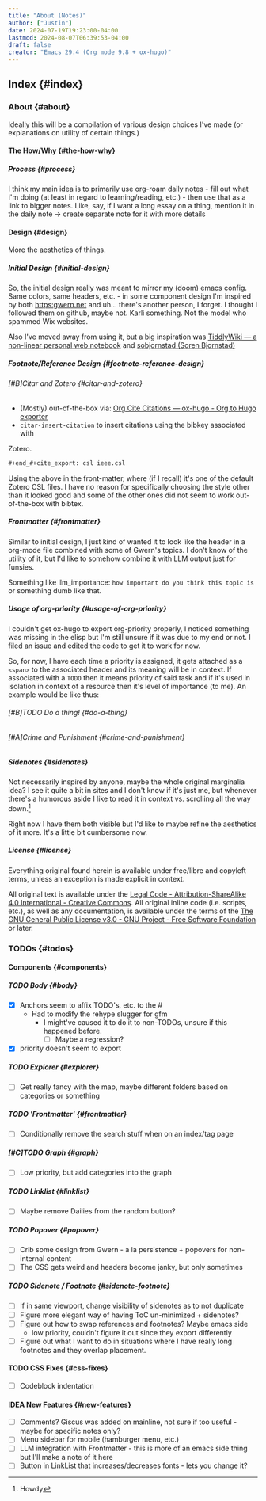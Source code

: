 ```yaml
---
title: "About (Notes)"
author: ["Justin"]
date: 2024-07-19T19:23:00-04:00
lastmod: 2024-08-07T06:39:53-04:00
draft: false
creator: "Emacs 29.4 (Org mode 9.8 + ox-hugo)"
---
```


<div class="outline-1 jvc">

## Index {#index}

<div class="outline-2 jvc">

### About {#about}

Ideally this will be a compilation of various design choices I've made (or
explanations on utility of certain things.)

<div class="outline-3 jvc">

#### The How/Why {#the-how-why}

<div class="outline-4 jvc">

##### Process {#process}

I think my main idea is to primarily use org-roam daily notes - fill out what
I'm doing (at least in regard to learning/reading, etc.) - then use that as a
link to bigger notes. Like, say, if I want a long essay on a thing, mention it
in the daily note -&gt; create separate note for it with more details

</div>

</div>

<div class="outline-3 jvc">

#### Design {#design}

More the aesthetics of things.

<div class="outline-4 jvc">

##### Initial Design {#initial-design}

So, the initial design really was meant to mirror my (doom) emacs config. Same
colors, same headers, etc. - in some component design I'm inspired by both
<https:gwern.net> and uh... there's another person, I forget. I thought I followed
them on github, maybe not. Karli something. Not the model who spammed Wix
websites.

Also I've moved away from using it, but a big inspiration was [TiddlyWiki — a
non-linear personal web notebook](https://tiddlywiki.com) and [sobjornstad (Soren Bjornstad)](https://github.com/sobjornstad)

</div>

<div class="outline-4 jvc">

##### Footnote/Reference Design {#footnote-reference-design}

<div class="outline-5 jvc">

###### <span class="org-priority priority-B">[#B]</span>Citar and Zotero {#citar-and-zotero}

-   (Mostly) out-of-the-box via: [Org Cite Citations — ox-hugo - Org to Hugo exporter](https://ox-hugo.scripter.co/doc/org-cite-citations/)
-   `citar-insert-citation` to insert citations using the bibkey associated with

Zotero.

```org
#+end_#+cite_export: csl ieee.csl
```

Using the above in the front-matter, where (if I recall) it's one of the default Zotero CSL
files. I have no reason for specifically choosing the style other than it
looked good and some of the other ones did not seem to work out-of-the-box with bibtex.

</div>

</div>

<div class="outline-4 jvc">

##### Frontmatter {#frontmatter}

Similar to initial design, I just kind of wanted it to look like the header in a
org-mode file combined with some of Gwern's topics. I don't know of the utility
of it, but I'd like to somehow combine it with LLM output just for funsies.

Something like llm_importance: `how important do you think this topic is` or
something dumb like that.

</div>

<div class="outline-4 jvc">

##### Usage of org-priority {#usage-of-org-priority}

I couldn't get ox-hugo to export org-priority properly, I noticed something was
missing in the elisp but I'm still unsure if it was due to my end or not. I
filed an issue and edited the code to get it to work for now.

So, for now, I have each time a priority is assigned, it gets attached as a
`<span>` to the associated header and its meaning will be in context. If
associated with a `TODO` then it means priority of said task and if it's used in
isolation in context of a resource then it's level of importance (to me). An
example would be like thus:

<div class="outline-5 jvc">

###### <span class="org-priority priority-B">[#B]</span><span class="org-todo todo TODO">TODO</span> Do a thing! {#do-a-thing}


</div>

<div class="outline-5 jvc">

###### <span class="org-priority priority-A">[#A]</span>Crime and Punishment {#crime-and-punishment}


</div>

</div>

<div class="outline-4 jvc">

##### Sidenotes {#sidenotes}

Not necessarily inspired by anyone, maybe the whole original marginalia idea? I
see it quite a bit in sites and I don't know if it's just me, but whenever
there's a humorous aside I like to read it in context vs. scrolling all the way
down.[^fn:1]

Right now I have them both visible but I'd like to maybe refine the aesthetics
of it more. It's a little bit cumbersome now.

</div>

<div class="outline-4 jvc">

##### License {#license}

Everything original found herein is available under free/libre and copyleft terms, unless an exception is made explicit in context.

All original text is available under the [Legal Code - Attribution-ShareAlike 4.0
International - Creative Commons](https://creativecommons.org/licenses/by-sa/4.0/legalcode). All original inline code (i.e. scripts, etc.),
as well as any documentation, is available under the terms of the [The GNU
General Public License v3.0 - GNU Project - Free Software Foundation](https://www.gnu.org/licenses/gpl-3.0.html) or later.

</div>

</div>

</div>

<div class="outline-2 jvc">

### TODOs {#todos}

<div class="outline-3 jvc">

#### Components {#components}

<div class="outline-4 jvc">

##### <span class="org-todo todo TODO">TODO</span> Body {#body}

-   [X] Anchors seem to affix TODO's, etc. to the #
    -   Had to modify the rehype slugger for gfm
        -   I might've caused it to do it to non-TODOs, unsure if this happened before.
            -   [ ] Maybe a regression?
-   [X] priority doesn't seem to export

</div>

<div class="outline-4 jvc">

##### <span class="org-todo todo TODO">TODO</span> Explorer {#explorer}

-   [ ] Get really fancy with the map, maybe different folders based on
    categories or something

</div>

<div class="outline-4 jvc">

##### <span class="org-todo todo TODO">TODO</span> 'Frontmatter' {#frontmatter}

-   [ ] Conditionally remove the search stuff when on an index/tag page

</div>

<div class="outline-4 jvc">

##### <span class="org-priority priority-C">[#C]</span><span class="org-todo todo TODO">TODO</span> Graph {#graph}

-   [ ] Low priority, but add categories into the graph

</div>

<div class="outline-4 jvc">

##### <span class="org-todo todo TODO">TODO</span> Linklist {#linklist}

-   [ ] Maybe remove Dailies from the random button?

</div>

<div class="outline-4 jvc">

##### <span class="org-todo todo TODO">TODO</span> Popover {#popover}

-   [ ] Crib some design from Gwern - a la persistence + popovers for
    non-internal content
-   [ ] The CSS gets weird and headers become janky, but only sometimes

</div>

<div class="outline-4 jvc">

##### <span class="org-todo todo TODO">TODO</span> Sidenote / Footnote {#sidenote-footnote}

-   [ ] If in same viewport, change visibility of sidenotes as to not duplicate
-   [ ] Figure more elegant way of having ToC un-minimized + sidenotes?
-   [ ] Figure out how to swap references and footnotes? Maybe emacs side
    -   low priority, couldn't figure it out since they export differently
-   [ ] Figure out what I want to do in situations where I have really long
    footnotes and they overlap placement.

</div>

</div>

<div class="outline-3 jvc">

#### <span class="org-todo todo TODO">TODO</span> CSS Fixes {#css-fixes}

-   [ ] Codeblock indentation

</div>

<div class="outline-3 jvc">

#### <span class="org-todo todo IDEA">IDEA</span> New Features {#new-features}

-   [ ] Comments? Giscus was added on mainline, not sure if too useful - maybe
    for specific notes only?
-   [ ] Menu sidebar for mobile (hamburger menu, etc.)
-   [ ] LLM integration with Frontmatter - this is more of an emacs side thing
    but I'll make a note of it here
-   [ ] Button in LinkList that increases/decreases fonts - lets you change it?

</div>

</div>

</div>

[^fn:1]: Howdy
